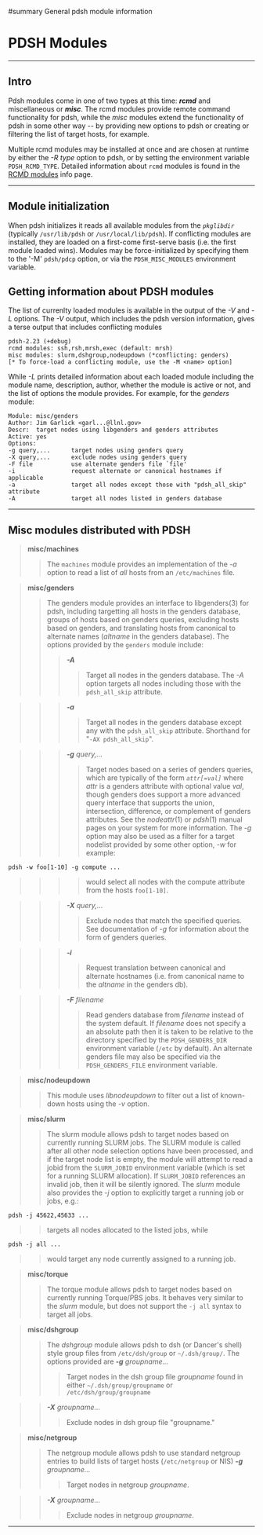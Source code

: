 ﻿#summary General pdsh module information
# PDSH Modules #

---

## Intro ##

Pdsh modules come in one of two types at this time: **_rcmd_** and
miscellaneous or **_misc_**. The rcmd modules provide remote command
functionality for pdsh, while the _misc_ modules extend the functionality
of pdsh in some other way -- by providing new options to pdsh or creating
or filtering the list of target hosts, for example.

Multiple rcmd modules may be installed at once and are chosen at runtime
by either the _-R type_ option to pdsh, or by setting the environment
variable `PDSH_RCMD_TYPE`. Detailed information about `rcmd` modules is
found in the [RCMD modules](RCMDModules.md) info page.

---


## Module initialization ##

When pdsh initializes it reads all available modules from the
_`pkglibdir`_ (typically `/usr/lib/pdsh` or `/usr/local/lib/pdsh`). If
conflicting modules are installed, they are loaded on a first-come
first-serve basis (i.e. the first module loaded wins). Modules
may be force-initialized by specifying them to the '-M' `pdsh/pdcp`
option, or via the `PDSH_MISC_MODULES` environment variable.

## Getting information about PDSH modules ##

The list of currenlty loaded modules is available in the output of
the _-V_ and _-L_ options. The _-V_ output, which includes the
pdsh version information, gives a terse output that includes conflicting
modules
```
pdsh-2.23 (+debug)
rcmd modules: ssh,rsh,mrsh,exec (default: mrsh)
misc modules: slurm,dshgroup,nodeupdown (*conflicting: genders)
[* To force-load a conflicting module, use the -M <name> option]
```

While _-L_ prints detailed information about each loaded module
including the module name, description, author, whether the module
is active or not, and the list of options the module provides.
For example, for the _genders_ module:
```
Module: misc/genders
Author: Jim Garlick <garl...@llnl.gov>
Descr:  target nodes using libgenders and genders attributes
Active: yes
Options:
-g query,...      target nodes using genders query
-X query,...      exclude nodes using genders query
-F file           use alternate genders file `file'
-i                request alternate or canonical hostnames if applicable
-a                target all nodes except those with "pdsh_all_skip" attribute
-A                target all nodes listed in genders database
```

---


## Misc modules distributed with PDSH ##

> <b>misc/machines</b>
> > The `machines` module provides an implementation of the _-a_
> > option to read a list of _all_ hosts from an `/etc/machines` file.


> <b>misc/genders</b>
> > The genders module provides an interface to libgenders(3) for pdsh,
> > including targetting all hosts in the genders database, groups of hosts
> > based on genders queries, excluding hosts based on genders, and
> > translating hosts from canonical to alternate names (_altname_ in the
> > genders database). The options provided by the `genders` module
> > include:
> > > <b><i>-A</i></b>
> > > > Target all nodes in the genders database. The _-A_ option targets
> > > > all nodes including those with the `pdsh_all_skip` attribute.

> > > <b><i>-a</i></b>
> > > > Target all nodes in the genders database except any with the
> > > > `pdsh_all_skip` attribute. Shorthand for "`-AX pdsh_all_skip`".

> > > <b><i>-g</i></b> _query,..._
> > > > Target nodes based on a series of genders queries, which are
> > > > typically of the form _`attr[=val]`_ where _attr_ is a genders
> > > > attribute with optional value _val_, though genders does support
> > > > a more advanced query interface that supports the union, intersection,
> > > > difference, or complement of genders attributes. See the _nodeattr_(1)
> > > > or _pdsh_(1) manual pages on your system for more information. The
> > > > _-g_ option may also be used as a filter for a target nodelist provided
> > > > by some other option, _-w_ for example:
```
pdsh -w foo[1-10] -g compute ...
```
> > > > would select all nodes with the compute attribute from the hosts
> > > > `foo[1-10]`.

> > > <b><i>-X</i></b> _query,..._
> > > > Exclude nodes that match the specified queries. See documentation of
> > > > _-g_ for information about the form of genders queries.

> > > <b><i>-i</i></b>
> > > > Request translation between canonical and alternate hostnames (i.e.
> > > > from canonical name to the _altname_ in the genders db).

> > > <b><i>-F</i></b> _filename_
> > > > Read genders database from _filename_ instead of the system default.
> > > > If _filename_ does not specify a an absolute path then it is taken
> > > > to be relative to the directory specified by the `PDSH_GENDERS_DIR`
> > > > environment variable (`/etc` by default). An alternate genders file
> > > > may also be specified via the `PDSH_GENDERS_FILE` environment variable.


> <b>misc/nodeupdown</b>
> > This module uses _libnodeupdown_ to filter out a list of known-down
> > hosts using the _-v_ option.


> <b>misc/slurm</b>
> > The slurm module allows pdsh to target nodes based on currently running
> > SLURM jobs. The SLURM module is called after all other node selection
> > options have been processed, and if the target node list is empty,
> > the module will attempt to read a jobid from the `SLURM_JOBID` environment
> > variable (which is set for a running SLURM allocation). If `SLURM_JOBID`
> > references an invalid job, then it will be silently ignored.
> > The _slurm_ module also provides the _-j_ option to explicitly target
> > a running job or jobs, e.g.:
```
pdsh -j 45622,45633 ...
```
> > targets all nodes allocated to the listed jobs, while
```
pdsh -j all ...
```
> > would target any node currently assigned to a running job.


> <b>misc/torque</b>
> > The torque module allows pdsh to target nodes based on currently
> > running Torque/PBS jobs. It behaves very similar to the _slurm_
> > module, but does not support the `-j all` syntax to target all jobs.


> <b>misc/dshgroup</b>
> > The _dshgroup_ module allows pdsh to dsh (or Dancer's shell) style
> > group files from `/etc/dsh/group` or `~/.dsh/group/`. The options
> > provided are
> > <b><i>-g</i></b> _groupname..._
> > > Target nodes in the dsh group file _groupname_ found in either
> > > `~/.dsh/group/groupname` or `/etc/dsh/group/groupname`

> > <b><i>-X</i></b> _groupname..._
> > > Exclude nodes in dsh group file "groupname."


> <b>misc/netgroup</b>
> > The netgroup module allows pdsh to use standard netgroup entries
> > to build lists of target hosts (`/etc/netgroup` or NIS)
> > <b><i>-g</i></b> _groupname..._
> > > Target nodes in netgroup _groupname_.

> > <b><i>-X</i></b> _groupname..._
> > > Exclude nodes in netgroup _groupname_.


---
